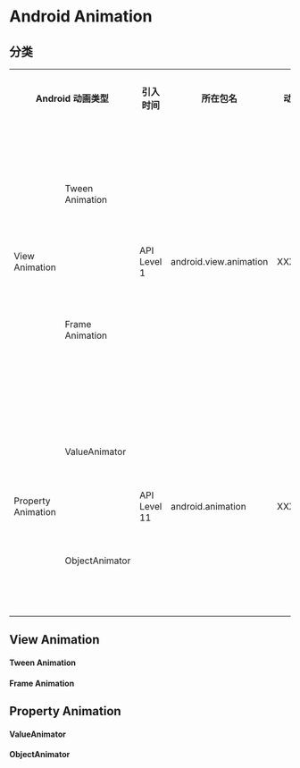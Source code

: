# Android Animation

## 分类

<table>
<tr>
<th colspan="2">Android 动画类型</th><th>引入时间</th><th>所在包名</th><th>动画类的命名</th><td>动画所改变的对象</td>
</tr>
<tr><td rowspan="2">View Animation</td>
<td>Tween Animation</td>
<td rowspan="2">API Level 1 </td>
<td rowspan="2">android.view.animation</td>
<td rowspan="2">XXXXAnimation</td>
<td rowspan="2">仅仅转变的是控件的显示而已，并没有改变控件本身的值（如位置、大小、方向等）。</td>
</tr>
<tr>
<td>Frame Animation</td>
</tr>
<tr>
<td rowspan="2" >Property Animation</td>
<td>ValueAnimator</td>
<td rowspan="2">API Level 11 </td>
<td rowspan="2">android.animation</td>
<td rowspan="2">XXXXAnimator</td>
<td rowspan="2">作用于控件的属性，直接更改属性的值（如位置、大小、方向等）。</td>
</tr>
<tr><td>ObjectAnimator</td></tr>

</table>

## View Animation
    
#### Tween Animation
    
 
#### Frame Animation

## Property Animation

#### ValueAnimator

#### ObjectAnimator